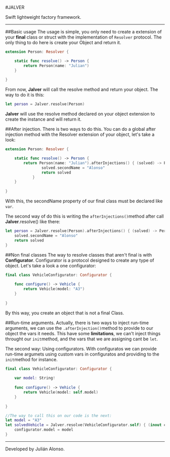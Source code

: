 #JALVER

Swift lightweight factory framework.

---

##Basic usage
The usage is simple, you only need to create a extension of your **final** class or struct with the implementation of `Resolver` protocol. The only thing to do here is create your Object and return it.

```swift
extension Person: Resolver {

    static func resolve() -> Person {
        return Person(name: "Julian")
    }
    
}
```

From now, **Jalver** will call the resolve method and return your object. The way to do it is this:

```swift 
let person = Jalver.resolve(Person)
```

**Jalver** will use the resolve method declared on your object extension to create the instance and will return it.


##After injection.
There is two ways to do this.
You can do a global after injection method with the Resolver extension of your object, let's take a look:

```swift
extension Person: Resolver {

    static func resolve() -> Person {
        return Person(name: "Julian").afterInjections() { (solved) -> Person in
				solved.secondName = "Alonso"
				return solved
			}
    }
    
}
```
With this, the secondName property of our final class must be declared like `var`.

The second way of do this is writing the `afterInjections()`method after call **Jalver**.resolve() like there:

```swift 
let person = Jalver.resolve(Person).afterInjections() { (solved) -> Person in
	solved.secondName = "Alonso"
	return solved
}
```

##Non final classes
The way to resolve classes that aren't final is with **Configurator**.
Configurator is a protocol designed to create any type of object. Let's take a look a one configurator:

```swift
final class VehicleConfigurator: Configurator {
    
    func configure() -> Vehicle {
        return Vehicle(model: "A3")
    }
    
} 
```

By this way, you create an object that is not a final Class.

##Run-time arguments.
Actually, there is two ways to inject run-time arguments, we can use the `.afterInjection()`method to provide to our object the vars it needs.
This have some **limitations**, we can't inject things throught our `init`method, and the vars that we are assigning cant be `let`.

The second way: Using configurators.
With configuratos we can provide run-time argumets using custom vars in configuratos and providing to the `init`method for instance.

```swift
final class VehicleConfigurator: Configurator {
    
    var model: String!
    
    func configure() -> Vehicle {
        return Vehicle(model: self.model)
    }
    
}

//The way to call this on our code is the next: 
let model = "A3"
let solvedVehicle = Jalver.resolve(VehicleConfigurator.self) { (inout configurator: VehicleConfigurator) -> Void in
    configurator.model = model
}
```

---
Developed by Julián Alonso.
